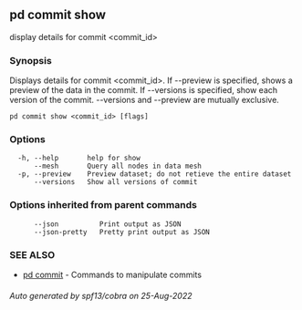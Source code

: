 ## pd commit show

display details for commit <commit_id>

### Synopsis

Displays details for commit <commit_id>. If --preview is specified,
shows a preview of the data in the commit. If --versions is specified, show
each version of the commit. --versions and --preview are mutually exclusive.

```
pd commit show <commit_id> [flags]
```

### Options

```
  -h, --help       help for show
      --mesh       Query all nodes in data mesh
  -p, --preview    Preview dataset; do not retieve the entire dataset
      --versions   Show all versions of commit
```

### Options inherited from parent commands

```
      --json          Print output as JSON
      --json-pretty   Pretty print output as JSON
```

### SEE ALSO

* [pd commit](/docs/commands/pd_commit.html)	 - Commands to manipulate commits

###### Auto generated by spf13/cobra on 25-Aug-2022
